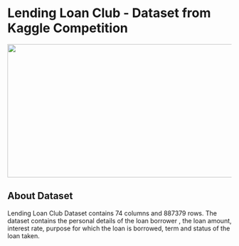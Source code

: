 # Lending Loan Club - Dataset from Kaggle Competition
<img width="1000" height="300" src = "https://blog.lendingclub.com/wp-content/uploads/2017/05/LC-Logo-Official-min.png">

## About Dataset
 Lending Loan Club Dataset contains 74 columns and 887379 rows.
 The dataset contains the personal details of the loan borrower , the loan amount, interest rate, purpose for which the  loan is borrowed, term and status of the loan taken.
  
 

 
  
 
